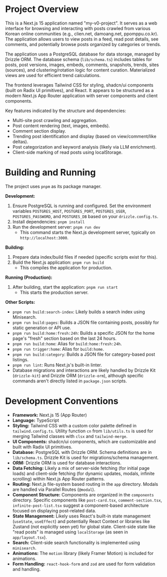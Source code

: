 # Project Overview

This is a Next.js 15 application named "my-v0-project". It serves as a web interface for browsing and interacting with posts crawled from various Korean online communities (e.g., clien.net, damoang.net, ppomppu.co.kr). The application allows users to view posts in a feed, read post details, see comments, and potentially browse posts organized by categories or trends.

The application uses a PostgreSQL database for data storage, managed by Drizzle ORM. The database schema (`lib/schema.ts`) includes tables for posts, post versions, images, embeds, comments, snapshots, trends, sites (sources), and clustering/rotation logic for content curation. Materialized views are used for efficient trend calculations.

The frontend leverages Tailwind CSS for styling, shadcn/ui components (built on Radix UI primitives), and React. It appears to be structured as a modern Next.js App Router application with server components and client components.

Key features indicated by the structure and dependencies:
-   Multi-site post crawling and aggregation.
-   Post content rendering (text, images, embeds).
-   Comment section display.
-   Trending post identification and display (based on view/comment/like deltas).
-   Post categorization and keyword analysis (likely via LLM enrichment).
-   Client-side marking of read posts using localStorage.

# Building and Running

The project uses `pnpm` as its package manager.

**Development:**
1.  Ensure PostgreSQL is running and configured. Set the environment variables `POSTGRES_HOST`, `POSTGRES_PORT`, `POSTGRES_USER`, `POSTGRES_PASSWORD`, and `POSTGRES_DB` based on your `drizzle.config.ts`.
2.  Install dependencies: `pnpm install`
3.  Run the development server: `pnpm run dev`
    *   This command starts the Next.js development server, typically on `http://localhost:3000`.

**Building:**
1.  Prepare data index/build files if needed (specific scripts exist for this).
2.  Build the Next.js application: `pnpm run build`
    *   This compiles the application for production.

**Running (Production):**
1.  After building, start the application: `pnpm run start`
    *   This starts the production server.

**Other Scripts:**
- `pnpm run build:search-index`: Likely builds a search index using Minisearch.
- `pnpm run build:pages`: Builds a JSON file containing posts, possibly for static generation or API use.
- `pnpm run build:home:fresh:24h`: Builds a specific JSON for the home page's "fresh" section based on the last 24 hours.
- `pnpm run build:home`: Alias for `build:home:fresh:24h`.
- `pnpm run trigger:home`: Alias for `build:home`.
- `pnpm run build:category`: Builds a JSON file for category-based post listings.
- `pnpm run lint`: Runs Next.js's built-in linter.
- Database migrations and interactions are likely handled by Drizzle Kit (`drizzle-kit`) and Drizzle ORM (`drizzle-orm`), although specific commands aren't directly listed in `package.json` scripts.

# Development Conventions

-   **Framework:** Next.js 15 (App Router)
-   **Language:** TypeScript
-   **Styling:** Tailwind CSS with a custom color palette defined in `tailwind.config.ts`. Utility function `cn` from `lib/utils.ts` is used for merging Tailwind classes with `clsx` and `tailwind-merge`.
-   **UI Components:** shadcn/ui components, which are customizable and built with Radix UI primitives.
-   **Database:** PostgreSQL with Drizzle ORM. Schema definitions are in `lib/schema.ts`. Drizzle Kit is used for migrations/schema management.
-   **ORM:** Drizzle ORM is used for database interactions.
-   **Data Fetching:** Likely a mix of server-side fetching (for initial page loads) and client-side fetching (for dynamic updates, modals, infinite scrolling) within Next.js App Router patterns.
-   **Routing:** Next.js file-system based routing in the `app` directory. Modals are handled via Parallel Routes (`@modal`).
-   **Component Structure:** Components are organized in the `components` directory. Specific components like `post-card.tsx`, `comment-section.tsx`, `infinite-post-list.tsx` suggest a component-based architecture focused on displaying post-related data.
-   **State Management:** Likely uses React's built-in state management (`useState`, `useEffect`) and potentially React Context or libraries like Zustand (not explicitly seen yet) for global state. Client-side state like "read posts" is managed using `localStorage` (as seen in `app/layout.tsx`).
-   **Search:** Client-side search functionality is implemented using `minisearch`.
-   **Animations:** The `motion` library (likely Framer Motion) is included for animations.
-   **Form Handling:** `react-hook-form` and `zod` are used for form validation and handling.